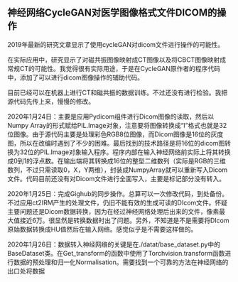 ## 神经网络CycleGAN对医学图像格式文件DICOM的操作

2019年最新的研究文章显示了使用cycleGAN对dicom文件进行操作的可能性。

在实际应用中，研究显示了对磁共振图像映射成CT图像以及将CBCT图像映射成常规CT的可能性。我觉得很有实际用途，于是在CycleGAN原作者的程序代码中，添加了可以进行dicom图像操作的辅助代码。

目前已经可以在机器上进行CT和磁共振的数据训练。不过还没有进行检验。我把源代码先传上来，慢慢的修改。

2020年1月24日：主要是应用Pydicom组件进行Dicom图像的读取，然后以Numpy Array的形式赋给PIL.Image对象，注意要将图像转换成“I”格式也就是32位图像。由于源代码主要是处理彩色RGB8位图像，而Dicom图像是16位的灰度图，所以在改编时遇到了不少的困难。最后找到的技术路径是将16位的dicom图转换为32位的PIL.Image对象输入程序。程序内部在输入神经网络前实际上将其转换成0到1的浮点数。在输出端将其转换成16位的整型二维数列（实际是RGB的三维数列，不过只需读取0，X，Y两维），封装成NumpyArray就可以重新写入Dicom文件。代码目前还没有对Dicom文件进行全面写入，主要是标记部分没有转入。

2020年1月25日：完成Gighub的同步操作。总算可以一次修改代码，到处备份。不过应用ct2IRM产生的处理文件，仍旧不能有效的生成可读的DIcom文件。怀疑主要问题还是Dicom数据转换，因为在经过神经网络处理后出来的文件，像素最大值接近6万。很显然是转换数据时出了问题。另外，不知道是不是需要将DIcom原始数据转换成HU值然后在输入网络。感觉似乎是不需要这样做的。

2020年1月26日：数据转入神经网络的关键是在./datat/base_dataset.py中的BaseDataset类。在Get_transform的函数中使用了Torchvision.transform函数进行数据的预处理和归一化Normalisation。需要找到一个可靠的方法在神经网络的出口处将数据
<!--stackedit_data:
eyJoaXN0b3J5IjpbMjUxNjE2MDcwLC0yMDE2ODk3Mzg0LDE5Mz
QyODE5NDFdfQ==
-->